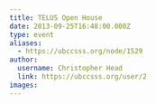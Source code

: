 ```yaml
---
title: TELUS Open House 
date: 2013-09-25T16:48:00.000Z
type: event
aliases:
  - https://ubccsss.org/node/1529
author:
  username: Christopher Head
  link: https://ubccsss.org/user/2
images:
---
```


